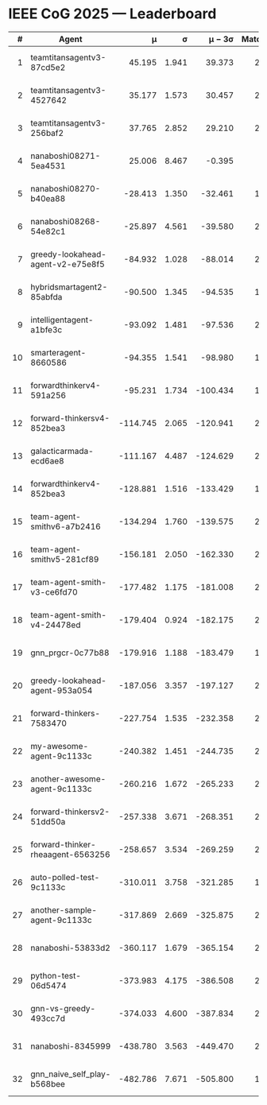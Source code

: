 # IEEE CoG 2025 — Leaderboard

| # | Agent | μ | σ | μ − 3σ | Matches | Updated |
|---:|---|---:|---:|---:|---:|---|
| 1 | teamtitansagentv3-87cd5e2 | 45.195 | 1.941 | 39.373 | 2340 | 2025-08-27 14:54 |
| 2 | teamtitansagentv3-4527642 | 35.177 | 1.573 | 30.457 | 2240 | 2025-08-27 14:54 |
| 3 | teamtitansagentv3-256baf2 | 37.765 | 2.852 | 29.210 | 2280 | 2025-08-27 14:54 |
| 4 | nanaboshi08271-5ea4531 | 25.006 | 8.467 | -0.395 | 680 | 2025-08-27 14:54 |
| 5 | nanaboshi08270-b40ea88 | -28.413 | 1.350 | -32.461 | 1238 | 2025-08-27 14:54 |
| 6 | nanaboshi08268-54e82c1 | -25.897 | 4.561 | -39.580 | 2058 | 2025-08-27 14:54 |
| 7 | greedy-lookahead-agent-v2-e75e8f5 | -84.932 | 1.028 | -88.014 | 2018 | 2025-08-27 14:54 |
| 8 | hybridsmartagent2-85abfda | -90.500 | 1.345 | -94.535 | 1896 | 2025-08-27 14:54 |
| 9 | intelligentagent-a1bfe3c | -93.092 | 1.481 | -97.536 | 2156 | 2025-08-27 14:54 |
| 10 | smarteragent-8660586 | -94.355 | 1.541 | -98.980 | 1924 | 2025-08-27 14:54 |
| 11 | forwardthinkerv4-591a256 | -95.231 | 1.734 | -100.434 | 1947 | 2025-08-27 14:54 |
| 12 | forward-thinkersv4-852bea3 | -114.745 | 2.065 | -120.941 | 2084 | 2025-08-27 14:54 |
| 13 | galacticarmada-ecd6ae8 | -111.167 | 4.487 | -124.629 | 2200 | 2025-08-27 14:54 |
| 14 | forwardthinkerv4-852bea3 | -128.881 | 1.516 | -133.429 | 1815 | 2025-08-27 14:54 |
| 15 | team-agent-smithv6-a7b2416 | -134.294 | 1.760 | -139.575 | 2780 | 2025-08-27 14:54 |
| 16 | team-agent-smithv5-281cf89 | -156.181 | 2.050 | -162.330 | 2380 | 2025-08-27 14:54 |
| 17 | team-agent-smith-v3-ce6fd70 | -177.482 | 1.175 | -181.008 | 2360 | 2025-08-27 14:54 |
| 18 | team-agent-smith-v4-24478ed | -179.404 | 0.924 | -182.175 | 2340 | 2025-08-27 14:54 |
| 19 | gnn_prgcr-0c77b88 | -179.916 | 1.188 | -183.479 | 1860 | 2025-08-27 14:54 |
| 20 | greedy-lookahead-agent-953a054 | -187.056 | 3.357 | -197.127 | 2218 | 2025-08-27 14:54 |
| 21 | forward-thinkers-7583470 | -227.754 | 1.535 | -232.358 | 2420 | 2025-08-27 14:54 |
| 22 | my-awesome-agent-9c1133c | -240.382 | 1.451 | -244.735 | 2940 | 2025-08-27 14:54 |
| 23 | another-awesome-agent-9c1133c | -260.216 | 1.672 | -265.233 | 2580 | 2025-08-27 14:54 |
| 24 | forward-thinkersv2-51dd50a | -257.338 | 3.671 | -268.351 | 2628 | 2025-08-27 14:54 |
| 25 | forward-thinker-rheaagent-6563256 | -258.657 | 3.534 | -269.259 | 2508 | 2025-08-27 14:54 |
| 26 | auto-polled-test-9c1133c | -310.011 | 3.758 | -321.285 | 1980 | 2025-08-27 14:54 |
| 27 | another-sample-agent-9c1133c | -317.869 | 2.669 | -325.875 | 2500 | 2025-08-27 14:54 |
| 28 | nanaboshi-53833d2 | -360.117 | 1.679 | -365.154 | 2020 | 2025-08-27 14:54 |
| 29 | python-test-06d5474 | -373.983 | 4.175 | -386.508 | 2030 | 2025-08-27 14:54 |
| 30 | gnn-vs-greedy-493cc7d | -374.033 | 4.600 | -387.834 | 2180 | 2025-08-27 14:54 |
| 31 | nanaboshi-8345999 | -438.780 | 3.563 | -449.470 | 2230 | 2025-08-27 14:54 |
| 32 | gnn_naive_self_play-b568bee | -482.786 | 7.671 | -505.800 | 1720 | 2025-08-27 14:54 |
